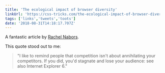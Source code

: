 ```yaml
---
title: 'The ecological impact of browser diversity'
linkUrl: 'https://css-tricks.com/the-ecological-impact-of-browser-diversity/'
tags: ['links','tweets','toots']
date: '2018-08-31T14:18:17.707Z'
---
```


A fantastic article by [Rachel Nabors](http://rachelnabors.com). 

This quote stood out to me:

> "I like to remind people that competition isn't about annihilating your competitors. If you did, you'd stagnate and lose your audience: see also Internet Explorer 6."

